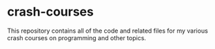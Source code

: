 # crash-courses

This repository contains all of the code and related files for my various crash courses on programming and other topics.
